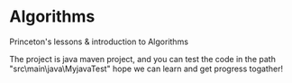 # Algorithms
Princeton's lessons & introduction to Algorithms

The project is java maven project, and you can test the code in the path "src\main\java\MyjavaTest"
hope we can learn and get progress togather!
